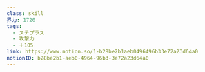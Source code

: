 ```yaml
---
class: skill
界力: 1720
tags:
  - ステプラス
  - 攻撃力
  - ＋105
link: https://www.notion.so/1-b28be2b1aeb0496496b33e72a23d64a0
notionID: b28be2b1-aeb0-4964-96b3-3e72a23d64a0
---
```

